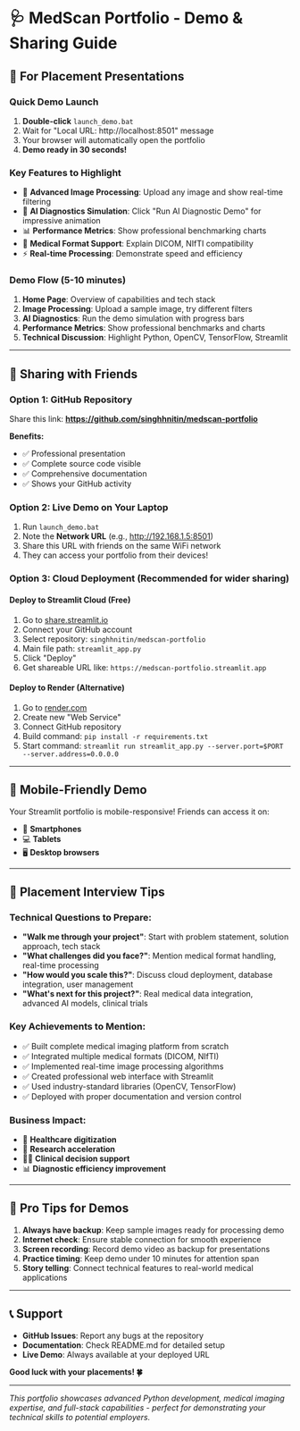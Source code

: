 # 🩺 MedScan Portfolio - Demo & Sharing Guide

## 🎯 **For Placement Presentations**

### **Quick Demo Launch**
1. **Double-click** `launch_demo.bat` 
2. Wait for "Local URL: http://localhost:8501" message
3. Your browser will automatically open the portfolio
4. **Demo ready in 30 seconds!**

### **Key Features to Highlight**
- 🔬 **Advanced Image Processing**: Upload any image and show real-time filtering
- 🤖 **AI Diagnostics Simulation**: Click "Run AI Diagnostic Demo" for impressive animation
- 📊 **Performance Metrics**: Show professional benchmarking charts
- 🏥 **Medical Format Support**: Explain DICOM, NIfTI compatibility
- ⚡ **Real-time Processing**: Demonstrate speed and efficiency

### **Demo Flow (5-10 minutes)**
1. **Home Page**: Overview of capabilities and tech stack
2. **Image Processing**: Upload a sample image, try different filters
3. **AI Diagnostics**: Run the demo simulation with progress bars
4. **Performance Metrics**: Show professional benchmarks and charts
5. **Technical Discussion**: Highlight Python, OpenCV, TensorFlow, Streamlit

---

## 👥 **Sharing with Friends**

### **Option 1: GitHub Repository**
Share this link: **https://github.com/singhhnitin/medscan-portfolio**

**Benefits:**
- ✅ Professional presentation
- ✅ Complete source code visible
- ✅ Comprehensive documentation
- ✅ Shows your GitHub activity

### **Option 2: Live Demo on Your Laptop**
1. Run `launch_demo.bat`
2. Note the **Network URL** (e.g., http://192.168.1.5:8501)
3. Share this URL with friends on the same WiFi network
4. They can access your portfolio from their devices!

### **Option 3: Cloud Deployment** (Recommended for wider sharing)

#### **Deploy to Streamlit Cloud (Free)**
1. Go to [share.streamlit.io](https://share.streamlit.io)
2. Connect your GitHub account
3. Select repository: `singhhnitin/medscan-portfolio`
4. Main file path: `streamlit_app.py`
5. Click "Deploy"
6. Get shareable URL like: `https://medscan-portfolio.streamlit.app`

#### **Deploy to Render (Alternative)**
1. Go to [render.com](https://render.com)
2. Create new "Web Service"
3. Connect GitHub repository
4. Build command: `pip install -r requirements.txt`
5. Start command: `streamlit run streamlit_app.py --server.port=$PORT --server.address=0.0.0.0`

---

## 📱 **Mobile-Friendly Demo**

Your Streamlit portfolio is mobile-responsive! Friends can access it on:
- 📱 **Smartphones**
- 💻 **Tablets** 
- 🖥️ **Desktop browsers**

---

## 🎯 **Placement Interview Tips**

### **Technical Questions to Prepare:**
- **"Walk me through your project"**: Start with problem statement, solution approach, tech stack
- **"What challenges did you face?"**: Mention medical format handling, real-time processing
- **"How would you scale this?"**: Discuss cloud deployment, database integration, user management
- **"What's next for this project?"**: Real medical data integration, advanced AI models, clinical trials

### **Key Achievements to Mention:**
- ✅ Built complete medical imaging platform from scratch
- ✅ Integrated multiple medical formats (DICOM, NIfTI)
- ✅ Implemented real-time image processing algorithms  
- ✅ Created professional web interface with Streamlit
- ✅ Used industry-standard libraries (OpenCV, TensorFlow)
- ✅ Deployed with proper documentation and version control

### **Business Impact:**
- 🏥 **Healthcare digitization**
- 🔬 **Research acceleration**
- 👨‍⚕️ **Clinical decision support**
- 📊 **Diagnostic efficiency improvement**

---

## 🚀 **Pro Tips for Demos**

1. **Always have backup**: Keep sample images ready for processing demo
2. **Internet check**: Ensure stable connection for smooth experience  
3. **Screen recording**: Record demo video as backup for presentations
4. **Practice timing**: Keep demo under 10 minutes for attention span
5. **Story telling**: Connect technical features to real-world medical applications

---

## 📞 **Support**

- **GitHub Issues**: Report any bugs at the repository
- **Documentation**: Check README.md for detailed setup
- **Live Demo**: Always available at your deployed URL

**Good luck with your placements! 🍀**

---
*This portfolio showcases advanced Python development, medical imaging expertise, and full-stack capabilities - perfect for demonstrating your technical skills to potential employers.*